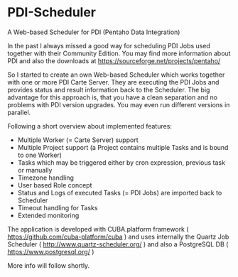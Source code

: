 # PDI-Scheduler
A Web-based Scheduler for PDI (Pentaho Data Integration)

In the past I always missed a good way for scheduling PDI Jobs used together with their Community Edition.
You may find more information about PDI and also the downloads at
https://sourceforge.net/projects/pentaho/

So I started to create an own Web-based Scheduler which works together with one or more PDI Carte Server. They are executing the PDI Jobs and provides status and result information back to the Scheduler. The big advantage for this approach is, that you have a clean separation and no problems with PDI version upgrades. You may even run different versions in parallel.

Following a short overview about implemented features:
* Multiple Worker (= Carte Server) support
* Multiple Project support (a Project contains multiple Tasks and is bound to one Worker)
* Tasks which may be triggered either by cron expression, previous task or manually
* Timezone handling
* User based Role concept
* Status and Logs of executed Tasks (= PDI Jobs) are imported back to Scheduler
* Timeout handling for Tasks
* Extended monitoring

The application is developed with CUBA.platform framework ( https://github.com/cuba-platform/cuba )
and uses internally the Quartz Job Scheduler ( http://www.quartz-scheduler.org/ ) 
and also a PostgreSQL DB ( https://www.postgresql.org/ )

More info will follow shortly.
